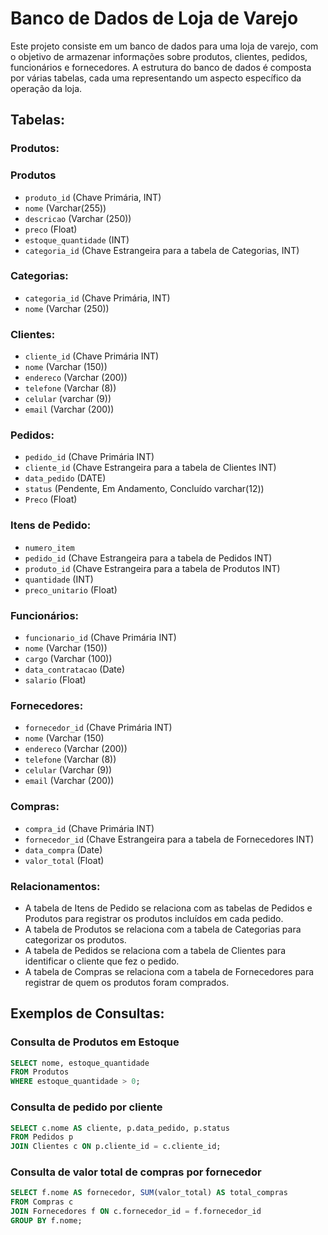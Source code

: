 # Banco de Dados de Loja de Varejo

Este projeto consiste em um banco de dados para uma loja de varejo, com o objetivo de armazenar informações sobre produtos, clientes, pedidos, funcionários e fornecedores. A estrutura do banco de dados é composta por várias tabelas, cada uma representando um aspecto específico da operação da loja.

## Tabelas:

### Produtos:
### Produtos
- `produto_id` (Chave Primária, INT)
- `nome` (Varchar(255))
- `descricao` (Varchar (250))
- `preco` (Float)
- `estoque_quantidade` (INT)
- `categoria_id` (Chave Estrangeira para a tabela de Categorias, INT)

### Categorias:
- `categoria_id` (Chave Primária, INT)
- `nome` (Varchar (250))

### Clientes:
- `cliente_id` (Chave Primária INT)
- `nome` (Varchar (150))
- `endereco` (Varchar (200))
- `telefone` (Varchar (8))
- `celular` (varchar (9))
- `email` (Varchar (200))

### Pedidos:
- `pedido_id` (Chave Primária INT)
- `cliente_id` (Chave Estrangeira para a tabela de Clientes INT) 
- `data_pedido` (DATE)
- `status` (Pendente, Em Andamento, Concluído varchar(12))
- `Preco` (Float)

### Itens de Pedido:
- `numero_item` 
- `pedido_id` (Chave Estrangeira para a tabela de Pedidos INT)
- `produto_id` (Chave Estrangeira para a tabela de Produtos INT)
- `quantidade` (INT)
- `preco_unitario` (Float)

### Funcionários:
- `funcionario_id` (Chave Primária INT)
- `nome` (Varchar (150)) 
- `cargo` (Varchar (100))
- `data_contratacao` (Date)
- `salario` (Float)

### Fornecedores:
- `fornecedor_id` (Chave Primária INT)
- `nome` (Varchar (150)
- `endereco` (Varchar (200))
- `telefone` (Varchar (8))
- `celular` (Varchar (9))
- `email` (Varchar (200))

### Compras:
- `compra_id` (Chave Primária INT)
- `fornecedor_id` (Chave Estrangeira para a tabela de Fornecedores INT)
- `data_compra` (Date)
- `valor_total` (Float)

### Relacionamentos:
- A tabela de Itens de Pedido se relaciona com as tabelas de Pedidos e Produtos para registrar os produtos incluídos em cada pedido.
- A tabela de Produtos se relaciona com a tabela de Categorias para categorizar os produtos.
- A tabela de Pedidos se relaciona com a tabela de Clientes para identificar o cliente que fez o pedido.
- A tabela de Compras se relaciona com a tabela de Fornecedores para registrar de quem os produtos foram comprados.

## Exemplos de Consultas:

### Consulta de Produtos em Estoque
```sql
SELECT nome, estoque_quantidade
FROM Produtos
WHERE estoque_quantidade > 0;
```
### Consulta de pedido por cliente
```sql
SELECT c.nome AS cliente, p.data_pedido, p.status
FROM Pedidos p
JOIN Clientes c ON p.cliente_id = c.cliente_id; 
```
### Consulta de valor total de compras por fornecedor 
```sql
SELECT f.nome AS fornecedor, SUM(valor_total) AS total_compras
FROM Compras c
JOIN Fornecedores f ON c.fornecedor_id = f.fornecedor_id
GROUP BY f.nome;




